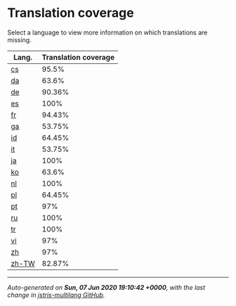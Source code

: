 <link rel="stylesheet" href="style.css">

# Translation coverage

Select a language to view more information on which translations are missing.

<table>
<thead>
    <tr>
        <th>Lang.</th>
        <th colspan="2">Translation coverage</th>
    </tr>
</thead>
<tbody>
    <tr><td><a href="cs.html">cs</a></td><td>95.5%</td><td>
        <div class="pb">
            <span class="pb-fill" style="width: 95.5%;"></span>
        </div>
    </td></tr>
    <tr><td><a href="da.html">da</a></td><td>63.6%</td><td>
        <div class="pb">
            <span class="pb-fill" style="width: 63.6%;"></span>
        </div>
    </td></tr>
    <tr><td><a href="de.html">de</a></td><td>90.36%</td><td>
        <div class="pb">
            <span class="pb-fill" style="width: 90.36%;"></span>
        </div>
    </td></tr>
    <tr><td><a href="es.html">es</a></td><td>100%</td><td>
        <div class="pb">
            <span class="pb-fill" style="width: 100%;"></span>
        </div>
    </td></tr>
    <tr><td><a href="fr.html">fr</a></td><td>94.43%</td><td>
        <div class="pb">
            <span class="pb-fill" style="width: 94.43%;"></span>
        </div>
    </td></tr>
    <tr><td><a href="ga.html">ga</a></td><td>53.75%</td><td>
        <div class="pb">
            <span class="pb-fill" style="width: 53.75%;"></span>
        </div>
    </td></tr>
    <tr><td><a href="id.html">id</a></td><td>64.45%</td><td>
        <div class="pb">
            <span class="pb-fill" style="width: 64.45%;"></span>
        </div>
    </td></tr>
    <tr><td><a href="it.html">it</a></td><td>53.75%</td><td>
        <div class="pb">
            <span class="pb-fill" style="width: 53.75%;"></span>
        </div>
    </td></tr>
    <tr><td><a href="ja.html">ja</a></td><td>100%</td><td>
        <div class="pb">
            <span class="pb-fill" style="width: 100%;"></span>
        </div>
    </td></tr>
    <tr><td><a href="ko.html">ko</a></td><td>63.6%</td><td>
        <div class="pb">
            <span class="pb-fill" style="width: 63.6%;"></span>
        </div>
    </td></tr>
    <tr><td><a href="nl.html">nl</a></td><td>100%</td><td>
        <div class="pb">
            <span class="pb-fill" style="width: 100%;"></span>
        </div>
    </td></tr>
    <tr><td><a href="pl.html">pl</a></td><td>64.45%</td><td>
        <div class="pb">
            <span class="pb-fill" style="width: 64.45%;"></span>
        </div>
    </td></tr>
    <tr><td><a href="pt.html">pt</a></td><td>97%</td><td>
        <div class="pb">
            <span class="pb-fill" style="width: 97%;"></span>
        </div>
    </td></tr>
    <tr><td><a href="ru.html">ru</a></td><td>100%</td><td>
        <div class="pb">
            <span class="pb-fill" style="width: 100%;"></span>
        </div>
    </td></tr>
    <tr><td><a href="tr.html">tr</a></td><td>100%</td><td>
        <div class="pb">
            <span class="pb-fill" style="width: 100%;"></span>
        </div>
    </td></tr>
    <tr><td><a href="vi.html">vi</a></td><td>97%</td><td>
        <div class="pb">
            <span class="pb-fill" style="width: 97%;"></span>
        </div>
    </td></tr>
    <tr><td><a href="zh.html">zh</a></td><td>97%</td><td>
        <div class="pb">
            <span class="pb-fill" style="width: 97%;"></span>
        </div>
    </td></tr>
    <tr><td><a href="zh-TW.html">zh-TW</a></td><td>82.87%</td><td>
        <div class="pb">
            <span class="pb-fill" style="width: 82.87%;"></span>
        </div>
    </td></tr>
</tbody></table>

-------------------

*Auto-generated on **Sun, 07 Jun 2020 19:10:42 +0000**, with the last change in [jstris-multilang GitHub](https://github.com/jezevec10/jstris-multilang/).*
